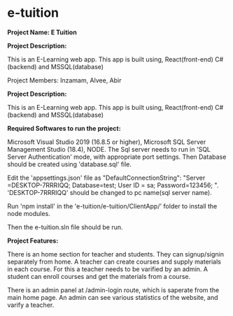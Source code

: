 # e-tuition

**Project Name: E Tuition**

**Project Description:**

This is an E-Learning web app. This app is built using, React(front-end) C#(backend) and MSSQL(database)

Project Members: Inzamam, Alvee, Abir

**Project Description:**

This is an E-Learning web app.
This app is built using,
React(front-end) C#(backend) and MSSQL(database)

**Required Softwares to run the project:**

Microsoft Visual Studio 2019 (16.8.5 or higher), Microsoft SQL Server Management Studio (18.4), NODE.
The Sql server needs to run in 'SQL Server Authentication' mode,
with appropriate port settings.
Then Database should be created using 'database.sql' file.

Edit the 'appsettings.json' file as
"DefaultConnectionString": "Server =DESKTOP-7RRRIQQ; Database=test; User ID = sa; Password=123456; ".
'DESKTOP-7RRRIQQ' should be changed to pc name(sql server name).

Run 'npm install' in the 'e-tuition/e-tuition/ClientApp/' folder
to install the node modules.

Then the e-tuition.sln file should be run.

**Project Features:**

There is an home section for teacher and students.
They can signup/signin separately from home.
A teacher can create courses and supply materials in each course.
For this a teacher needs to be varified by an admin.
A student can enroll courses and get the materials from a course.

There is an admin panel at /admin-login route,
which is saperate from the main home page.
An admin can see various statistics of the website,
and varify a teacher.
